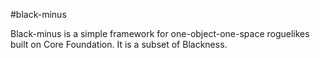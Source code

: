 #black-minus

Black-minus is a simple framework for one-object-one-space roguelikes built on Core Foundation. It is a subset of Blackness.
